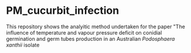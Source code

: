 # PM_cucurbit_infection
This repository shows the analyitic method undertaken for the paper "The influence of temperature and vapour pressure deficit on conidial germination and germ tubes production in an Australian *Podosphaera xanthii* isolate
